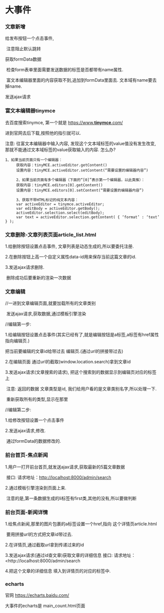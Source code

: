 # 大事件

### 文章新增

给发布按钮一个点击事件,

​	注意阻止默认跳转

获取formData数据

​	检查form表单里面需要发送数据的标签是否都带有name属性.

​	富文本编辑器里面的内容获取不到,追加到formData里面去.     文本域有name要去掉name.

发送ajax请求

### 富文本编辑器tinymce

去百度搜索tinymce, 第一个就是  [https://www.**tinymce**.com/](http://www.baidu.com/link?url=QzvMR_vBwa4H2ixyagoa18uhXD0CJL-e6MHTM63jHUsWdCVJjrjlC7spO6MNcZLt)

进到官网去后下载,按照他的指引就可以.



注意: 往富文本编辑器中输入内容, 发现这个文本域标签的value值没有发生改变, 那就不能通过文本域标签的value获取输入的内容.  怎么办?

 ```
 1、如果当前页面只有一个编辑器： 
      获取内容：tinyMCE.activeEditor.getContent() 
      设置内容：tinyMCE.activeEditor.setContent(“需要设置的编辑器内容”)

      2、如果当前页面有多个编辑器（下面的“[0]”表示第一个编辑器，以此类推）： 
      获取内容：tinyMCE.editors[0].getContent() 
      设置内容：tinyMCE.editors[0].setContent(“需要设置的编辑器内容”)

      3、获取不带HTML标记的纯文本内容： 
      var activeEditor = tinymce.activeEditor; 
      var editBody = activeEditor.getBody(); 
      activeEditor.selection.select(editBody); 
      var text = activeEditor.selection.getContent( { ‘format’ : ‘text’ } );
 ```



### 文章删除-文章列表页面article_list.html

1.给删除按钮设置点击事件,  文章列表是动态生成的,所以要委托注册.

2.在删除按钮上高一个自定义属性data-id用来保存当前这篇文章的id.

3.发送ajax请求删除.

​        删除成功后要重新的渲染一次数据

### 文章编辑

//一进到文章编辑页面,就要加载所有的文章类别

​	发送ajax请求,获取数据,通过模板引擎渲染

//编辑第一步:

1.给编辑按钮设置点击事件(其实已经有了,就是编辑按钮是a标签,a标签有href属性指向编辑页.)

   把当前要编辑的文章id给带过去 编辑页.(通过url的拼接带过去)

2.在编辑页面 通过url的截取(window.location.search)拿到文章id

3.发送ajax请求(文章搜索的请求), 把这个搜索到的数据显示到编辑页对应的标签上

​	注意: 返回的数据 文章类型是id,  我们给用户看的是文章类别名字,所以处理一下.

​	          重新获取所有的类型,显示在那里		

//编辑第二步:

1.给修改按钮设置一个点击事件

2.发送ajax请求,修改.

​	通过formData的数据修改的.

### 前台首页-焦点新闻

1.用户一打开前台首页,就发送ajax请求,获取最新的5篇文章数据

​	接口:  请求地址：<http://localhost:8000/admin/search>

2.通过模板引擎渲染到页面上来.

​	注意的是,第一条数据生成的li标签有first类,其他的没有,所以要做判断



### 前台页面-新闻详情

1.给焦点新闻,那里的图片包裹的a标签设置一个href,指向 这个详情页article.html

​	要用拼接url的方式把文章id带过去.

2.在详情页,通过截取url拿到传递过来的id

3.发送ajax请求(通过id查文章)获取文章的详细信息  接口:  请求地址：<http://localhost:8000/admin/search

4.把这个文章的详细信息 填入到详情页的对应的标签中.

### echarts

官网 <https://echarts.baidu.com/>



大事件的echarts是  main_count.html页面

